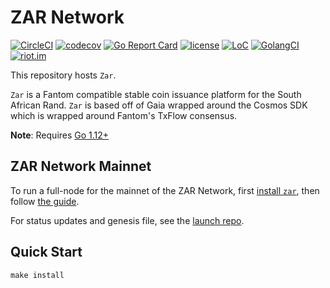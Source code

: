 # ZAR Network

[![CircleCI](https://circleci.com/gh/zar-network/zar-network/tree/master.svg?style=shield)](https://circleci.com/gh/zar-network/zar-network/tree/master)
[![codecov](https://codecov.io/gh/zar-network/zar-network/branch/master/graph/badge.svg)](https://codecov.io/gh/zar-network/zar-network)
[![Go Report Card](https://goreportcard.com/badge/github.com/zar-network/zar-network)](https://goreportcard.com/report/github.com/zar-network/zar-network)
[![license](https://img.shields.io/github/license/zar-network/zar-network.svg)](https://github.com/zar-network/zar-network/blob/master/LICENSE)
[![LoC](https://tokei.rs/b1/github/zar-network/zar-network)](https://github.com/zar-network/zar-network)
[![GolangCI](https://golangci.com/badges/github.com/zar-network/zar-network.svg)](https://golangci.com/r/github.com/zar-network/zar-network)
[![riot.im](https://img.shields.io/badge/riot.im-JOIN%20CHAT-green.svg)](https://riot.im/app/#/room/#cosmos-sdk:matrix.org)

This repository hosts `Zar`.

`Zar` is a Fantom compatible stable coin issuance platform for the South African Rand. `Zar` is based off of Gaia wrapped around the Cosmos SDK which is wrapped around Fantom's TxFlow consensus. 

**Note**: Requires [Go 1.12+](https://golang.org/dl/)

## ZAR Network Mainnet

To run a full-node for the mainnet of the ZAR Network, first [install `zar`](./docs/installation.md), then follow [the guide](./docs/join-mainnet.md).

For status updates and genesis file, see the [launch repo](https://github.com/zar-network/launch).

## Quick Start

```
make install
```
